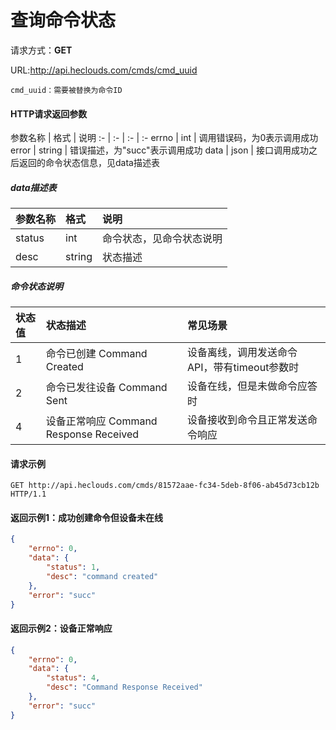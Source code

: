 # 查询命令状态
请求方式：**GET**

URL:http://api.heclouds.com/cmds/cmd_uuid

    cmd_uuid：需要被替换为命令ID

#### HTTP请求返回参数
参数名称 | 格式 | 说明
:- | :- | :- | :- 
errno | int | 调用错误码，为0表示调用成功
error | string | 错误描述，为"succ"表示调用成功
data | json | 接口调用成功之后返回的命令状态信息，见data描述表

##### data描述表
参数名称 | 格式 | 说明
:- | :- | :-
status | int | 命令状态，见命令状态说明
desc| string | 状态描述

##### 命令状态说明
状态值 | 状态描述 | 常见场景
:- | :- | :-
1 |命令已创建 Command Created | 设备离线，调用发送命令API，带有timeout参数时
2|命令已发往设备 Command Sent | 设备在线，但是未做命令应答时
4|设备正常响应 Command Response Received| 设备接收到命令且正常发送命令响应


#### 请求示例

```text
GET http://api.heclouds.com/cmds/81572aae-fc34-5deb-8f06-ab45d73cb12b HTTP/1.1
```

#### 返回示例1：成功创建命令但设备未在线
```json
{
	"errno": 0,
	"data": {
		"status": 1,
		"desc": "command created"
	},
	"error": "succ"
}
```

#### 返回示例2：设备正常响应
```json
{
	"errno": 0,
	"data": {
		"status": 4,
		"desc": "Command Response Received"
	},
	"error": "succ"
}
```